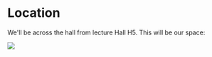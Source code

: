 # Location

We'll be across the hall from lecture Hall H5. This will be our space:

![](/images/space.jpg)
